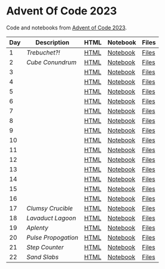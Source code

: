 # Advent Of Code 2023


Code and notebooks from [Advent of Code 2023](https://adventofcode.com/2023).

| Day | Description | HTML | Notebook | Files |
| --- | --- | --- | --- | --- |
| 1 | *Trebuchet?!* | [HTML](https://exitingbear.github.io/AdventOfCode2023/Day-1.nb.html) | [Notebook](<Day 1/Day1.Rmd>) | [Files](<Day 1>) |
| 2 | *Cube Conundrum* | [HTML](https://exitingbear.github.io/AdventOfCode2023/Day-2.nb.html) | [Notebook](<Day 2/Day2.Rmd>) | [Files](<Day 2>) |
| 3 |    | [HTML](https://exitingbear.github.io/AdventOfCode2023/Day-3.nb.html) | [Notebook](<Day 3/Day3.Rmd>) | [Files](<Day 3>) |
| 4 |    | [HTML](https://exitingbear.github.io/AdventOfCode2023/Day-4.nb.html) | [Notebook](<Day 4/Day4.Rmd>) | [Files](<Day 4>) |
| 5 |    | [HTML](https://exitingbear.github.io/AdventOfCode2023/Day-5.nb.html) | [Notebook](<Day 5/Day5.Rmd>) | [Files](<Day 5>) |
| 6 |    | [HTML](https://exitingbear.github.io/AdventOfCode2023/Day-6.nb.html) | [Notebook](<Day 6/Day6.Rmd>) | [Files](<Day 6>) |
| 7 |    | [HTML](https://exitingbear.github.io/AdventOfCode2023/Day-7.nb.html) | [Notebook](<Day 7/Day7.Rmd>) | [Files](<Day 7>) |
| 8 |    | [HTML](https://exitingbear.github.io/AdventOfCode2023/Day-8.nb.html) | [Notebook](<Day 8/Day8.Rmd>) | [Files](<Day 8>) |
| 9 |    | [HTML](https://exitingbear.github.io/AdventOfCode2023/Day-9.nb.html) | [Notebook](<Day 9/Day9.Rmd>) | [Files](<Day 9>) |
| 10 |    | [HTML](https://exitingbear.github.io/AdventOfCode2023/Day-10.nb.html) | [Notebook](<Day 10/Day10.Rmd>) | [Files](<Day 10>) |
| 11 |    | [HTML](https://exitingbear.github.io/AdventOfCode2023/Day-11.nb.html) | [Notebook](<Day 11/Day11.Rmd>) | [Files](<Day 11>) |
| 12 |    | [HTML](https://exitingbear.github.io/AdventOfCode2023/Day-12.nb.html) | [Notebook](<Day 12/Day12.Rmd>) | [Files](<Day 12>) |
| 13 |    | [HTML](https://exitingbear.github.io/AdventOfCode2023/Day-13.nb.html) | [Notebook](<Day 13/Day13.Rmd>) | [Files](<Day 13>) |
| 14 |    | [HTML](https://exitingbear.github.io/AdventOfCode2023/Day-14.nb.html) | [Notebook](<Day 14/Day14.Rmd>) | [Files](<Day 14>) |
| 15 |    | [HTML](https://exitingbear.github.io/AdventOfCode2023/Day-15.nb.html) | [Notebook](<Day 15/Day15.Rmd>) | [Files](<Day 15>) |
| 16 |    | [HTML](https://exitingbear.github.io/AdventOfCode2023/Day-16.nb.html) | [Notebook](<Day 16/Day16.Rmd>) | [Files](<Day 16>) |
| 17 | *Clumsy Crucible* | [HTML](https://exitingbear.github.io/AdventOfCode2023/Day-17.nb.html) | [Notebook](<Day 17/Day17.Rmd>) | [Files](<Day 17>) |
| 18 | *Lavaduct Lagoon* | [HTML](https://exitingbear.github.io/AdventOfCode2023/Day-18.nb.html) | [Notebook](<Day 18/Day18.Rmd>) | [Files](<Day 18>) |
| 19 | *Aplenty* | [HTML](https://exitingbear.github.io/AdventOfCode2023/Day-19.nb.html) | [Notebook](<Day 19/Day19.Rmd>) | [Files](<Day 19>) |
| 20 | *Pulse Propogation* | [HTML](https://exitingbear.github.io/AdventOfCode2023/Day-20.nb.html) | [Notebook](<Day 20/Day20.Rmd>) | [Files](<Day 20>) |
| 21 | *Step Counter* | [HTML](https://exitingbear.github.io/AdventOfCode2023/Day-21.nb.html) | [Notebook](<Day 21/Day21.Rmd>) | [Files](<Day 21>) |
| 22 | *Sand Slabs* | [HTML](https://exitingbear.github.io/AdventOfCode2023/Day-22.nb.html) | [Notebook](<Day 22/Day22.Rmd>) | [Files](<Day 22>) |
